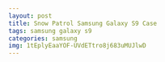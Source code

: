 ```yaml
---
layout: post
title: Snow Patrol Samsung Galaxy S9 Case
tags: samsung galaxy s9
categories: samsung
img: 1tEplyEaaYOF-UVdETtro8j683uMUJlwD
---
```

